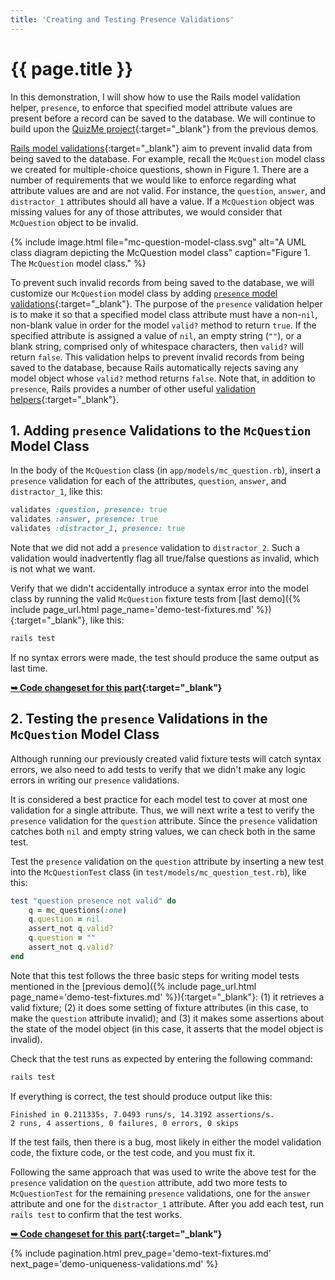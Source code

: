```yaml
---
title: 'Creating and Testing Presence Validations'
---
```


# {{ page.title }}

In this demonstration, I will show how to use the Rails model validation helper, `presence`, to enforce that specified model attribute values are present before a record can be saved to the database. We will continue to build upon the [QuizMe project](https://github.com/human-se/quiz-me-2020){:target="_blank"} from the previous demos.

[Rails model validations](https://guides.rubyonrails.org/active_record_validations.html){:target="_blank"} aim to prevent invalid data from being saved to the database. For example, recall the `McQuestion` model class we created for multiple-choice questions, shown in Figure 1. There are a number of requirements that we would like to enforce regarding what attribute values are and are not valid. For instance, the `question`, `answer`, and `distractor_1` attributes should all have a value. If a `McQuestion` object was missing values for any of those attributes, we would consider that `McQuestion` object to be invalid.

{% include image.html file="mc-question-model-class.svg" alt="A UML class diagram depicting the McQuestion model class" caption="Figure 1. The `McQuestion` model class." %}

To prevent such invalid records from being saved to the database, we will customize our `McQuestion` model class by adding [`presence` model validations](https://guides.rubyonrails.org/v6.0.2.1/active_record_validations.html#presence){:target="_blank"}. The purpose of the `presence` validation helper is to make it so that a specified model class attribute must have a non-`nil`, non-blank value in order for the model `valid?` method to return `true`. If the specified attribute is assigned a value of `nil`, an empty string (`""`), or a blank string, comprised only of whitespace characters, then `valid?` will return `false`. This validation helps to prevent invalid records from being saved to the database, because Rails automatically rejects saving any model object whose `valid?` method returns `false`. Note that, in addition to `presence`, Rails provides a number of other useful [validation helpers](https://guides.rubyonrails.org/v6.0.2.1/active_record_validations.html#validation-helpers){:target="_blank"}.

## 1. Adding `presence` Validations to the `McQuestion` Model Class

In the body of the `McQuestion` class (in `app/models/mc_question.rb`), insert a `presence` validation for each of the attributes, `question`, `answer`, and `distractor_1`, like this:

```ruby
validates :question, presence: true
validates :answer, presence: true
validates :distractor_1, presence: true
```

Note that we did not add a `presence` validation to `distractor_2`. Such a validation would inadvertently flag all true/false questions as invalid, which is not what we want.

Verify that we didn't accidentally introduce a syntax error into the model class by running the valid `McQuestion` fixture tests from [last demo]({% include page_url.html page_name='demo-test-fixtures.md' %}){:target="_blank"}, like this:

```bash
rails test
```

If no syntax errors were made, the test should produce the same output as last time.

**[➥ Code changeset for this part](https://github.com/human-se/quiz-me-2020/commit/91e2a798c84ac976da6f238a5dcb66fba8619f95){:target="_blank"}**

## 2. Testing the `presence` Validations in the `McQuestion` Model Class

Although running our previously created valid fixture tests will catch syntax errors, we also need to add tests to verify that we didn't make any logic errors in writing our `presence` validations.

It is considered a best practice for each model test to cover at most one validation for a single attribute. Thus, we will next write a test to verify the `presence` validation for the `question` attribute. Since the `presence` validation catches both `nil` and empty string values, we can check both in the same test.

Test the `presence` validation on the `question` attribute by inserting a new test into the `McQuestionTest` class (in `test/models/mc_question_test.rb`), like this:

```ruby
test "question presence not valid" do
    q = mc_questions(:one)
    q.question = nil
    assert_not q.valid?
    q.question = ""
    assert_not q.valid?
end
```

Note that this test follows the three basic steps for writing model tests mentioned in the [previous demo]({% include page_url.html page_name='demo-test-fixtures.md' %}){:target="_blank"}: (1) it retrieves a valid fixture; (2) it does some setting of fixture attributes (in this case, to make the `question` attribute invalid); and (3) it makes some assertions about the state of the model object (in this case, it asserts that the model object is invalid).

Check that the test runs as expected by entering the following command:

```bash
rails test
```

If everything is correct, the test should produce output like this:

```text
Finished in 0.211335s, 7.0493 runs/s, 14.3192 assertions/s.
2 runs, 4 assertions, 0 failures, 0 errors, 0 skips
```

If the test fails, then there is a bug, most likely in either the model validation code, the fixture code, or the test code, and you must fix it.

Following the same approach that was used to write the above test for the `presence` validation on the `question` attribute, add two more tests to `McQuestionTest` for the remaining `presence` validations, one for the `answer` attribute and one for the `distractor_1` attribute. After you add each test, run `rails test` to confirm that the test works.

**[➥ Code changeset for this part](https://github.com/human-se/quiz-me-2020/commit/ee6b73ed20ab190ac6f291eccd3c0949360c60f7){:target="_blank"}**

{% include pagination.html prev_page='demo-text-fixtures.md' next_page='demo-uniqueness-validations.md' %}
